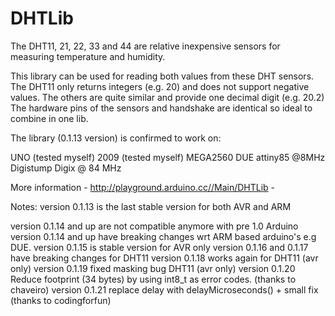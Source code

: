# DHTLib
The DHT11, 21, 22, 33 and 44 are relative inexpensive sensors for measuring temperature and humidity.

This library can be used for reading both values from these DHT sensors.
The DHT11 only returns integers (e.g. 20) and does not support negative values.
The others are quite similar and provide one decimal digit (e.g. 20.2)
The hardware pins of the sensors and handshake are identical so ideal to combine in one lib.

The library (0.1.13 version) is confirmed to work on:

UNO (tested myself)
2009 (tested myself)
MEGA2560
DUE
attiny85 @8MHz
Digistump Digix @ 84 MHz

More information - http://playground.arduino.cc//Main/DHTLib -

Notes:
version 0.1.13 is the last stable version for both AVR and ARM

version 0.1.14 and up are not compatible anymore with pre 1.0 Arduino
version 0.1.14 and up have breaking changes wrt ARM based arduino's e.g DUE.
version 0.1.15 is stable version for AVR only
version 0.1.16 and 0.1.17 have breaking changes for DHT11
version 0.1.18 works again for DHT11 (avr only)
version 0.1.19 fixed masking bug DHT11 (avr only)
version 0.1.20 Reduce footprint (34 bytes) by using int8_t as error codes. (thanks to chaveiro)
version 0.1.21 replace delay with delayMicroseconds() + small fix (thanks to codingforfun)
